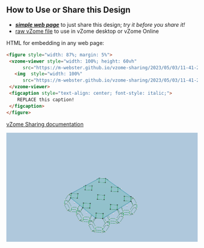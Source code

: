 
## How to Use or Share this Design

 - [***simple web page***](<https://m-webster.github.io/vzome-sharing/2023/05/03/11-41-29-plane3x3-LX-squares-primal/>) to just share this design; *try it before you share it!*
 - [raw vZome file](<https://raw.githubusercontent.com/m-webster/vzome-sharing/main/2023/05/03/11-41-29-plane3x3-LX-squares-primal/plane3x3-LX-squares-primal.vZome>) to use in vZome desktop or vZome Online
 
 HTML for embedding in any web page:
 ```html
<figure style="width: 87%; margin: 5%">
  <vzome-viewer style="width: 100%; height: 60vh"
       src="https://m-webster.github.io/vzome-sharing/2023/05/03/11-41-29-plane3x3-LX-squares-primal/plane3x3-LX-squares-primal.vZome" >
    <img  style="width: 100%"
       src="https://m-webster.github.io/vzome-sharing/2023/05/03/11-41-29-plane3x3-LX-squares-primal/plane3x3-LX-squares-primal.png" >
  </vzome-viewer>
  <figcaption style="text-align: center; font-style: italic;">
     REPLACE this caption!
  </figcaption>
</figure>
 ```

[vZome Sharing documentation](https://vzome.github.io/vzome/sharing.html#how-it-works)

![Image](<plane3x3-LX-squares-primal.png>)

